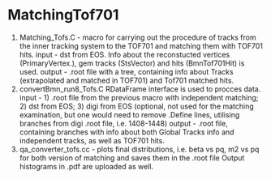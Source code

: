 # MatchingTof701
1. Matching_Tofs.C - macro for carrying out the procedure of tracks from the inner tracking system to the TOF701 and matching them with TOF701 hits.
   input - dst from EOS.
   Info about the reconstucted vertices (PrimaryVertex.),  gem tracks (StsVector) and hits (BmnTof701Hit) is used.
   output - .root file with a tree, containing info about Tracks (extrapolated and matched in TOF701) and Tof701 matched hits. 
2. convertBmn_run8_Tofs.C
   RDataFrame interface is used to procces data.
   input - 1) .root file from the previous macro with independent matching;
           2) dst from EOS;
           3) digi from EOS (optional, not used for the matching examination, but one would need to remove .Define lines, utilising branches from digi .root file, i.e. 1408-1448)
   output - .root file, containing branches with info about both Global Tracks info and independent tracks, as well as TOF701 hits.
3. qa_converter_tofs.cc - plots final distributions, i.e. beta vs pq, m2 vs pq for both version of matching and saves them in the .root file
   Output histograms in .pdf are uploaded as well.
